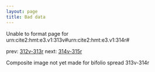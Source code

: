 ```yaml
---
layout: page
title: Bad data
---
```


Unable to format page for urn:cite2:hmt:e3.v1:313v#urn:cite2:hmt:e3.v1:314r#

prev: [312v-313r](../312v-313r/) next: [314v-315r](../314v-315r/)

Composite image not yet made for bifolio spread 313v-314r


